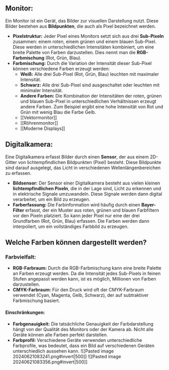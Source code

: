 ## Monitor:
Ein Monitor ist ein Gerät, das Bilder zur visuellen Darstellung nutzt. Diese Bilder bestehen aus **Bildpunkten**, die auch als Pixel bezeichnet werden.
- **Pixelstruktur:**
  Jeder Pixel eines Monitors setzt sich aus drei **Sub-Pixeln** zusammen: einem roten, einem grünen und einem blauen Sub-Pixel. Diese werden in unterschiedlichen Intensitäten kombiniert, um eine breite Palette von Farben darzustellen. Dies nennt man die **RGB-Farbmischung** (Rot, Grün, Blau).
- **Farbmischung:**
  Durch die Variation der Intensität dieser Sub-Pixel können verschiedene Farben erzeugt werden:
  - **Weiß:** Alle drei Sub-Pixel (Rot, Grün, Blau) leuchten mit maximaler Intensität.
  - **Schwarz:** Alle drei Sub-Pixel sind ausgeschaltet oder leuchten mit minimaler Intensität.
  - **Andere Farben:** Die Kombination der Intensitäten der roten, grünen und blauen Sub-Pixel in unterschiedlichen Verhältnissen erzeugt andere Farben. Zum Beispiel ergibt eine hohe Intensität von Rot und Grün mit wenig Blau die Farbe Gelb.
  - [[Vektormonitor]]
  - [[Röhrenmonitor]]
  - [[Moderne Displays]]
## Digitalkamera:
Eine Digitalkamera erfasst Bilder durch einen **Sensor**, der aus einem 2D-Gitter von lichtempfindlichen Bildpunkten (Pixel) besteht. Diese Bildpunkte sind darauf ausgelegt, das Licht in verschiedenen Wellenlängenbereichen zu erfassen.
- **Bildsensor:**
  Der Sensor einer Digitalkamera besteht aus vielen kleinen **lichtempfindlichen Pixeln**, die in der Lage sind, Licht zu erkennen und in elektrische Signale umzuwandeln. Diese Signale werden dann digital verarbeitet, um ein Bild zu erzeugen.
- **Farberfassung:**
  Die Farbinformation wird häufig durch einen **Bayer-Filter** erfasst, der ein Muster aus roten, grünen und blauen Farbfiltern vor den Pixeln platziert. So kann jeder Pixel nur eine der drei Grundfarben (Rot, Grün, Blau) erfassen. Die Farben werden dann interpoliert, um ein vollständiges Farbbild zu erzeugen.
## Welche Farben können dargestellt werden?
### Farbvielfalt:
- **RGB-Farbraum:** Durch die RGB-Farbmischung kann eine breite Palette an Farben erzeugt werden. Da die Intensität jedes Sub-Pixels in feinen Stufen angepasst werden kann, ist es möglich, Millionen von Farben darzustellen.
- **CMYK-Farbraum:** Für den Druck wird oft der CMYK-Farbraum verwendet (Cyan, Magenta, Gelb, Schwarz), der auf subtraktiver Farbmischung basiert.
#### **Einschränkungen:**
- **Farbgenauigkeit:** Die tatsächliche Genauigkeit der Farbdarstellung hängt von der Qualität des Monitors oder der Kamera ab. Nicht alle Geräte können alle Farben perfekt darstellen.
- **Farbprofil:** Verschiedene Geräte verwenden unterschiedliche Farbprofile, was bedeutet, dass ein Bild auf verschiedenen Geräten unterschiedlich aussehen kann.
![[Pasted image 20240621083241.png#invert|500]]
![[Pasted image 20240621083356.png#invert|500]]
